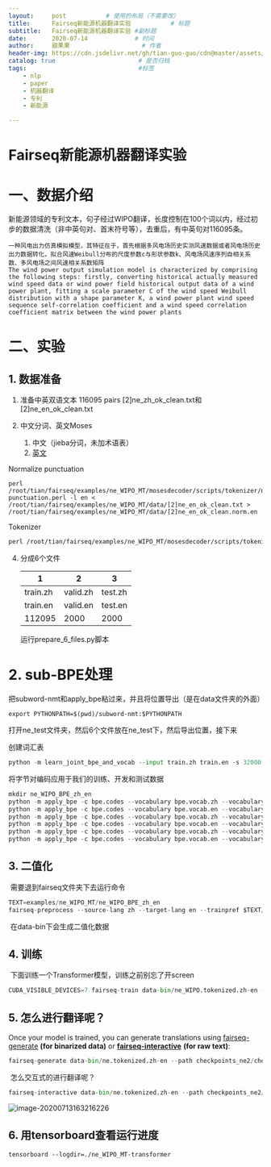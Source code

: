 ```yaml
---
layout:     post           # 使用的布局（不需要改）
title:      Fairseq新能源机器翻译实验           # 标题 
subtitle:   Fairseq新能源机器翻译实验 #副标题
date:       2020-07-14             # 时间
author:     甜果果                    # 作者
header-img: https://cdn.jsdelivr.net/gh/tian-guo-guo/cdn@master/assets/picgoimg/20200715211802.png   #背景图片
catalog: true                       # 是否归档
tags:                               #标签
    - nlp
    - paper
    - 机器翻译
    - 专利
    - 新能源

---
```


# Fairseq新能源机器翻译实验

# 一、数据介绍

新能源领域的专利文本，句子经过WIPO翻译，长度控制在100个词以内，经过初步的数据清洗（非中英句对、首末符号等），去重后，有中英句对116095条。

```
一种风电出力仿真模拟模型，其特征在于，首先根据多风电场历史实测风速数据或者风电场历史出力数据转化，拟合风速Weibull分布的尺度参数c与形状参数k、风电场风速序列自相关系数、多风电场之间风速相关系数矩阵
The wind power output simulation model is characterized by comprising the following steps: firstly, converting historical actually measured wind speed data or wind power field historical output data of a wind power plant, fitting a scale parameter C of the wind speed Weibull distribution with a shape parameter K, a wind power plant wind speed sequence self-correlation coefficient and a wind speed correlation coefficient matrix between the wind power plants
```

# 二、实验

## 1. 数据准备

1. 准备中英双语文本 116095 pairs [2]ne_zh_ok_clean.txt和[2]ne_en_ok_clean.txt
2. 中文分词、英文Moses

    1.  中文（jieba分词，未加术语表）
    2.  [英文](https://blog.csdn.net/Elenore1997/article/details/89483681)

Normalize punctuation

```
perl /root/tian/fairseq/examples/ne_WIPO_MT/mosesdecoder/scripts/tokenizer/normalize-punctuation.perl -l en < /root/tian/fairseq/examples/ne_WIPO_MT/data/[2]ne_en_ok_clean.txt > /root/tian/fairseq/examples/ne_WIPO_MT/data/[2]ne_en_ok_clean.norm.en
```

Tokenizer

```perl
perl /root/tian/fairseq/examples/ne_WIPO_MT/mosesdecoder/scripts/tokenizer/tokenizer.perl -a -l en < /root/tian/fairseq/examples/ne_WIPO_MT/data/[2]ne_en_ok_clean.norm.en > /root/tian/fairseq/examples/ne_WIPO_MT/data/[2]ne_en_ok_clean.norm.tok.en
```

4.  分成6个文件

    | 1        | 2        | 3       |
    | -------- | -------- | ------- |
    | train.zh | valid.zh | test.zh |
    | train.en | valid.en | test.en |
    | 112095   | 2000     | 2000    |

    运行prepare_6_files.py脚本

# 2. sub-BPE处理

​		把subword-nmt和apply_bpe粘过来，并且将位置导出（是在data文件夹的外面）

```
export PYTHONPATH=$(pwd)/subword-nmt:$PYTHONPATH
```

​		打开ne_test文件夹，然后6个文件放在ne_test下，然后导出位置，接下来

创建词汇表

```python
python -m learn_joint_bpe_and_vocab --input train.zh train.en -s 32000 -o bpe.codes --write-vocabulary bpe.vocab.zh bpe.vocab.en
```

将字节对编码应用于我们的训练、开发和测试数据

```python
mkdir ne_WIPO_BPE_zh_en
python -m apply_bpe -c bpe.codes --vocabulary bpe.vocab.zh --vocabulary-threshold 50 < train.zh > ne_WIPO_BPE_zh_en/train.zh
python -m apply_bpe -c bpe.codes --vocabulary bpe.vocab.en --vocabulary-threshold 50 < train.en > ne_WIPO_BPE_zh_en/train.en
python -m apply_bpe -c bpe.codes --vocabulary bpe.vocab.zh --vocabulary-threshold 50 < valid.zh > ne_WIPO_BPE_zh_en/valid.zh
python -m apply_bpe -c bpe.codes --vocabulary bpe.vocab.en --vocabulary-threshold 50 < valid.en > ne_WIPO_BPE_zh_en/valid.en
python -m apply_bpe -c bpe.codes --vocabulary bpe.vocab.zh --vocabulary-threshold 50 < test.zh > ne_WIPO_BPE_zh_en/test.zh
python -m apply_bpe -c bpe.codes --vocabulary bpe.vocab.en --vocabulary-threshold 50 < test.en > ne_WIPO_BPE_zh_en/test.en

```

## 3. 二值化

​		需要退到fairseq文件夹下去运行命令

```python
TEXT=examples/ne_WIPO_MT/ne_WIPO_BPE_zh_en
fairseq-preprocess --source-lang zh --target-lang en --trainpref $TEXT/train --validpref $TEXT/valid --testpref $TEXT/test --destdir data-bin/ne_WIPO.tokenized.zh-en --workers 20
```

​		在data-bin下会生成二值化数据

## 4. 训练

​	下面训练一个Transformer模型，训练之前别忘了开screen

```python
CUDA_VISIBLE_DEVICES=7 fairseq-train data-bin/ne_WIPO.tokenized.zh-en --arch transformer --optimizer adam --adam-betas '(0.9, 0.98)' --clip-norm 0.0 --lr 5e-4 --lr-scheduler inverse_sqrt --warmup-updates 4000 --dropout 0.3 --weight-decay 0.0001 --criterion label_smoothed_cross_entropy --label-smoothing 0.1 --max-tokens 4096 --eval-bleu --eval-bleu-args '{"beam": 5, "max_len_a": 1.2, "max_len_b": 10}' --eval-bleu-detok moses --eval-bleu-remove-bpe --eval-bleu-print-samples --best-checkpoint-metric bleu --maximize-best-checkpoint-metric --no-progress-bar --log-interval 20 --save-dir checkpoints_WIPO --keep-interval-updates 20 --tensorboard-logdir ne_WIPO_MT-transformer | tee ne_WIPO_MT-transformer.log
```

## 5. 怎么进行翻译呢？

Once your model is trained, you can generate translations using [fairseq-generate](https://fairseq.readthedocs.io/en/latest/command_line_tools.html#fairseq-generate) **(for binarized data)** or [**fairseq-interactive**](https://fairseq.readthedocs.io/en/latest/command_line_tools.html#fairseq-interactive) **(for raw text)**:

```python
fairseq-generate data-bin/ne.tokenized.zh-en --path checkpoints_ne2/checkpoint_best.pt --beam 5 --remove-bpe > predict_test.txt
```

​		怎么交互式的进行翻译呢？

```python
fairseq-interactive data-bin/ne.tokenized.zh-en --path checkpoints_ne2/checkpoint_best.pt --beam 5 --remove-bpe
```

![image-20200713163216226](https://cdn.jsdelivr.net/gh/tian-guo-guo/cdn@master/assets/picgoimg/20200713163216.png)

## 6. 用tensorboard查看运行进度

```
tensorboard --logdir=./ne_WIPO_MT-transformer
```

